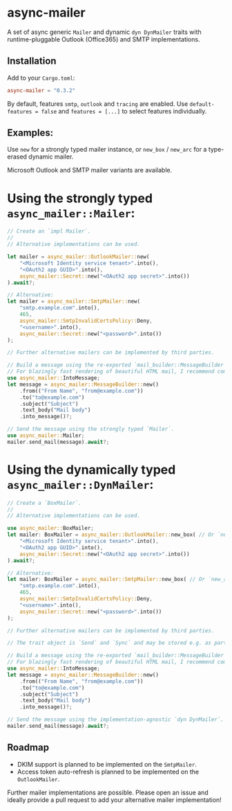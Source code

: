 # async-mailer
A set of async generic `Mailer` and dynamic `dyn DynMailer` traits with runtime-pluggable Outlook (Office365) and SMTP implementations.

## Installation

Add to your `Cargo.toml`:

```toml
async-mailer = "0.3.2"
```

By default, features `smtp`, `outlook` and `tracing` are enabled.
Use `default-features = false` and `features = [...]` to select features individually.

## Examples:

Use `new` for a strongly typed mailer instance,
or `new_box` / `new_arc` for a type-erased dynamic mailer.

Microsoft Outlook and SMTP mailer variants are available.

# Using the strongly typed `async_mailer::Mailer`:

```rust
// Create an `impl Mailer`.
//
// Alternative implementations can be used.

let mailer = async_mailer::OutlookMailer::new(
    "<Microsoft Identity service tenant>".into(),
    "<OAuth2 app GUID>".into(),
    async_mailer::Secret::new("<OAuth2 app secret>".into())
).await?;

// Alternative:
let mailer = async_mailer::SmtpMailer::new(
    "smtp.example.com".into(),
    465,
    async_mailer::SmtpInvalidCertsPolicy::Deny,
    "<username>".into(),
    async_mailer::Secret::new("<password>".into())
);

// Further alternative mailers can be implemented by third parties.

// Build a message using the re-exported `mail_builder::MessageBuilder'.
// For blazingly fast rendering of beautiful HTML mail, I recommend combining `askama` with `mrml`.
use async_mailer::IntoMessage;
let message = async_mailer::MessageBuilder::new()
    .from(("From Name", "from@example.com"))
    .to("to@example.com")
    .subject("Subject")
    .text_body("Mail body")
    .into_message()?;

// Send the message using the strongly typed `Mailer`.
use async_mailer::Mailer;
mailer.send_mail(message).await?;
```

# Using the dynamically typed `async_mailer::DynMailer`:

```rust
// Create a `BoxMailer`.
//
// Alternative implementations can be used.

use async_mailer::BoxMailer;
let mailer: BoxMailer = async_mailer::OutlookMailer::new_box( // Or `new_arc` to use in e.g. globally shared server state.
    "<Microsoft Identity service tenant>".into(),
    "<OAuth2 app GUID>".into(),
    async_mailer::Secret::new("<OAuth2 app secret>".into())
).await?;

// Alternative:
let mailer: BoxMailer = async_mailer::SmtpMailer::new_box( // Or `new_arc` to use in e.g. globally shared server state.
    "smtp.example.com".into(),
    465,
    async_mailer::SmtpInvalidCertsPolicy::Deny,
    "<username>".into(),
    async_mailer::Secret::new("<password>".into())
);

// Further alternative mailers can be implemented by third parties.

// The trait object is `Send` and `Sync` and may be stored e.g. as part of your server state.

// Build a message using the re-exported `mail_builder::MessageBuilder'.
// For blazingly fast rendering of beautiful HTML mail, I recommend combining `askama` with `mrml`.
use async_mailer::IntoMessage;
let message = async_mailer::MessageBuilder::new()
    .from(("From Name", "from@example.com"))
    .to("to@example.com")
    .subject("Subject")
    .text_body("Mail body")
    .into_message()?;

// Send the message using the implementation-agnostic `dyn DynMailer`.
mailer.send_mail(message).await?;
```

## Roadmap

- DKIM support is planned to be implemented on the `SmtpMailer`.
- Access token auto-refresh is planned to be implemented on the `OutlookMailer`.

Further mailer implementations are possible. Please open an issue and ideally provide a pull request to add your alternative mailer implementation!

